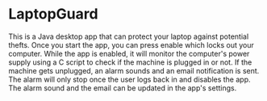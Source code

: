 # LaptopGuard
This is a Java desktop app that can protect your laptop against potential thefts. Once you start the app, you can press enable which locks
out your computer. While the app is enabled, it will monitor the computer's power supply using a C script to check if the machine is
plugged in or not. If the machine gets unplugged, an alarm sounds and an email notification is sent. The alarm will only stop once the user
logs back in and disables the app. The alarm sound and the email can be updated in the app's settings. 
